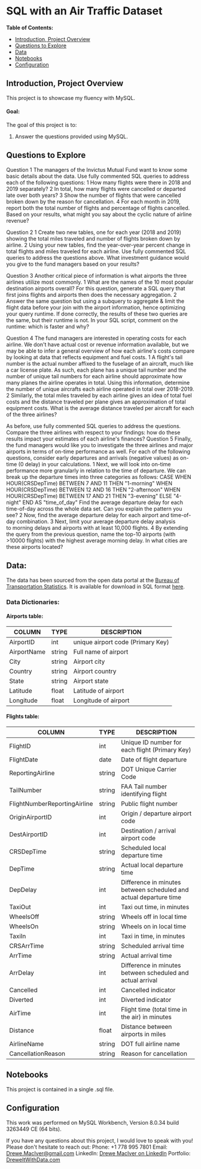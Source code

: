 # SQL with an Air Traffic Dataset

**Table of Contents:**
- [Introduction, Project Overview](#introduction-project-overview)
- [Questions to Explore](#questions-to-explore)
- [Data](#data)
- [Notebooks](#notebooks)
- [Configuration](#configuration)




## Introduction, Project Overview

This project is to showcase my fluency with MySQL.

#### Goal:

The goal of this project is to:
1. Answer the questions provided using MySQL.


## Questions to Explore

Question 1
The managers of the Invictus Mutual Fund want to know some basic details about the data. Use fully commented SQL queries to address each of the following questions:
	1	How many flights were there in 2018 and 2019 separately?
	2	In total, how many flights were cancelled or departed late over both years?
	3	Show the number of flights that were cancelled broken down by the reason for cancellation.
	4	For each month in 2019, report both the total number of flights and percentage of flights cancelled. Based on your results, what might you say about the cyclic nature of airline revenue?

Question 2
	1	Create two new tables, one for each year (2018 and 2019) showing the total miles traveled and number of flights broken down by airline.
	2	Using your new tables, find the year-over-year percent change in total flights and miles traveled for each airline.
Use fully commented SQL queries to address the questions above. What investment guidance would you give to the fund managers based on your results?

Question 3
Another critical piece of information is what airports the three airlines utilize most commonly.
	1	What are the names of the 10 most popular destination airports overall? For this question, generate a SQL query that first joins flights and airports then does the necessary aggregation.
	2	Answer the same question but using a subquery to aggregate & limit the flight data before your join with the airport information, hence optimizing your query runtime.
If done correctly, the results of these two queries are the same, but their runtime is not. In your SQL script, comment on the runtime: which is faster and why?

Question 4
The fund managers are interested in operating costs for each airline. We don't have actual cost or revenue information available, but we may be able to infer a general overview of how each airline's costs compare by looking at data that reflects equipment and fuel costs.
	1	A flight's tail number is the actual number affixed to the fuselage of an aircraft, much like a car license plate. As such, each plane has a unique tail number and the number of unique tail numbers for each airline should approximate how many planes the airline operates in total. Using this information, determine the number of unique aircrafts each airline operated in total over 2018-2019.
	2	Similarly, the total miles traveled by each airline gives an idea of total fuel costs and the distance traveled per plane gives an approximation of total equipment costs. What is the average distance traveled per aircraft for each of the three airlines?

As before, use fully commented SQL queries to address the questions. Compare the three airlines with respect to your findings: how do these results impact your estimates of each airline's finances?
Question 5
Finally, the fund managers would like you to investigate the three airlines and major airports in terms of on-time performance as well. For each of the following questions, consider early departures and arrivals (negative values) as on-time (0 delay) in your calculations.
	1	Next, we will look into on-time performance more granularly in relation to the time of departure. We can break up the departure times into three categories as follows:
CASE
    WHEN HOUR(CRSDepTime) BETWEEN 7 AND 11 THEN "1-morning"
    WHEN HOUR(CRSDepTime) BETWEEN 12 AND 16 THEN "2-afternoon"
    WHEN HOUR(CRSDepTime) BETWEEN 17 AND 21 THEN "3-evening"
    ELSE "4-night"
END AS "time_of_day"
Find the average departure delay for each time-of-day across the whole data set. Can you explain the pattern you see?
	2	Now, find the average departure delay for each airport and time-of-day combination.
	3	Next, limit your average departure delay analysis to morning delays and airports with at least 10,000 flights.
	4	By extending the query from the previous question, name the top-10 airports (with >10000 flights) with the highest average morning delay. In what cities are these airports located?


## Data: 

The data has been sourced from the open data portal at the [Bureau of Transportation Statistics](https://www.transtats.bts.gov/DatabaseInfo.asp?QO_VQ=EFD&DB_URL=).  It is available for download in SQL format [here](https://drive.google.com/file/d/1eAg_CWEChp9W1o4ebgp29oKrZyDArW7Y/view?usp=sharing).


### Data Dictionaries:

#### Airports table:

| COLUMN      | TYPE   | DESCRIPTION                     |
|-------------|--------|---------------------------------|
| AirportID   | int    | unique airport code (Primary Key) |
| AirportName | string | Full name of airport            |
| City        | string | Airport city                    |
| Country     | string | Airport country                 |
| State       | string | Airport state                   |
| Latitude    | float  | Latitude of airport             |
| Longitude   | float  | Longitude of airport            |


#### Flights table:


| COLUMN                           | TYPE   | DESCRIPTION                                                       |
|----------------------------------|--------|-------------------------------------------------------------------|
| FlightID                         | int    | Unique ID number for each flight (Primary Key)                    |
| FlightDate                       | date   | Date of flight departure                                          |
| ReportingAirline                 | string | DOT Unique Carrier Code                                           |
| TailNumber                       | string | FAA Tail number identifying flight                                |
| FlightNumberReportingAirline     | string | Public flight number                                              |
| OriginAirportID                  | int    | Origin / departure airport code                                   |
| DestAirportID                    | int    | Destination / arrival airport code                                |
| CRSDepTime                       | string | Scheduled local departure time                                    |
| DepTime                          | string | Actual local departure time                                       |
| DepDelay                         | int    | Difference in minutes between scheduled and actual departure time |
| TaxiOut                          | int    | Taxi out time, in minutes                                         |
| WheelsOff                        | string | Wheels off in local time                                          |
| WheelsOn                         | string | Wheels on in local time                                           |
| TaxiIn                           | int    | Taxi in time, in minutes                                          |
| CRSArrTime                       | string | Scheduled arrival time                                            |
| ArrTime                          | string | Actual arrival time                                               |
| ArrDelay                         | int    | Difference in minutes between scheduled and actual arrival        |
| Cancelled                        | int    | Cancelled indicator                                               |
| Diverted                         | int    | Diverted indicator                                                |
| AirTime                          | int    | Flight time (total time in the air) in minutes                    |
| Distance                         | float  | Distance between airports in miles                                |
| AirlineName                      | string | DOT full airline name                                             |
| CancellationReason               | string | Reason for cancellation                                           |



## Notebooks

This project is contained in a single .sql file. 



## Configuration

This work was performed on MySQL Workbench, Version 8.0.34 build 3263449 CE (64 bits).


If you have any questions about this project, I would love to speak with you!  Please don't hesitate to reach out:
Phone: +1 778 995 7801
Email: [Drewe.MacIver@gmail.com](mailto:drewe.maciver@gmail.com)
LinkedIn: [Drewe MacIver on LinkedIn](https://www.linkedin.com/in/drewe-maciver/)
Portfolio: [DreweItWithData.com](https://www.dreweitwithdata.com)
